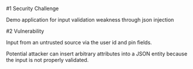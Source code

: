 #1 Security Challenge

Demo application for input validation weakness through json injection

#2 Vulnerability

Input from an untrusted source via the user id and pin fields.

Potential attacker can insert arbitrary attributes into a JSON entity because the input is not properly validated.
